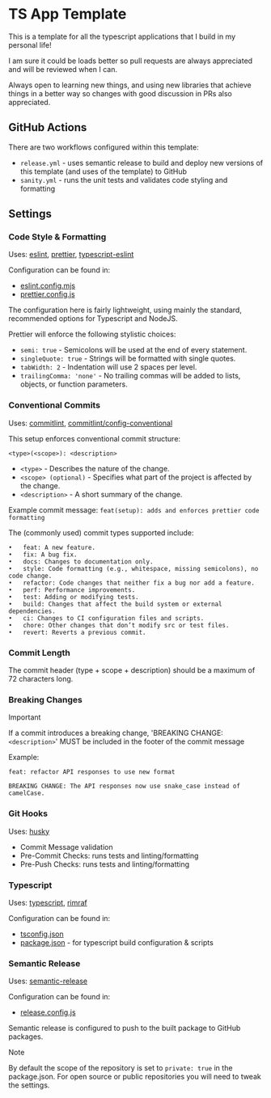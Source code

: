 # TS App Template

This is a template for all the typescript applications that I build in my personal life!

I am sure it could be loads better so pull requests are always appreciated and will be reviewed when I can.

Always open to learning new things, and using new libraries that achieve things in a better way so changes with good discussion in PRs also appreciated.

## GitHub Actions

There are two workflows configured within this template:

* `release.yml` - uses semantic release to build and deploy new versions of this template (and uses of the template) to GitHub
* `sanity.yml` - runs the unit tests and validates code styling and formatting

## Settings

### Code Style & Formatting

Uses: [eslint](https://eslint.org/), [prettier](https://prettier.io/), [typescript-eslint](https://typescript-eslint.io/packages/typescript-eslint)

Configuration can be found in:

* [eslint.config.mjs](./eslint.config.mjs)
* [prettier.config.js](./prettier.config.js)

The configuration here is fairly lightweight, using mainly the standard, recommended options for Typescript and NodeJS.

Prettier will enforce the following stylistic choices:

* `semi: true` - Semicolons will be used at the end of every statement.
* `singleQuote: true` - Strings will be formatted with single quotes.
* `tabWidth: 2` - Indentation will use 2 spaces per level.
* `trailingComma: 'none'` - No trailing commas will be added to lists, objects, or function parameters.

### Conventional Commits

Uses: [commitlint](https://commitlint.js.org/), [commitlint/config-conventional](https://github.com/conventional-changelog/commitlint)

This setup enforces conventional commit structure:

`<type>(<scope>): <description>`

* `<type>` - Describes the nature of the change.
* `<scope> (optional)` - Specifies what part of the project is affected by the change.
* `<description>` - A short summary of the change.

Example commit message: `feat(setup): adds and enforces prettier code formatting`

The (commonly used) commit types supported include:

	•	feat: A new feature.
	•	fix: A bug fix.
	•	docs: Changes to documentation only.
	•	style: Code formatting (e.g., whitespace, missing semicolons), no code change.
	•	refactor: Code changes that neither fix a bug nor add a feature.
	•	perf: Performance improvements.
	•	test: Adding or modifying tests.
	•	build: Changes that affect the build system or external dependencies.
	•	ci: Changes to CI configuration files and scripts.
	•	chore: Other changes that don’t modify src or test files.
	•	revert: Reverts a previous commit.

### Commit Length

The commit header (type + scope + description) should be a maximum of 72 characters long.

### Breaking Changes

> [!IMPORTANT]  
> If a commit introduces a breaking change, 'BREAKING CHANGE: `<description>`' MUST be included in the footer of the commit message

Example:

```
feat: refactor API responses to use new format

BREAKING CHANGE: The API responses now use snake_case instead of camelCase.
```

### Git Hooks

Uses: [husky](https://github.com/typicode/husky#readme)

* Commit Message validation
* Pre-Commit Checks: runs tests and linting/formatting
* Pre-Push Checks: runs tests and linting/formatting

### Typescript

Uses: [typescript](https://www.typescriptlang.org/), [rimraf](https://github.com/isaacs/rimraf#readme)

Configuration can be found in:

* [tsconfig.json](./tsconfig.json)
* [package.json](./package.json) - for typescript build configuration & scripts

### Semantic Release

Uses: [semantic-release](https://github.com/semantic-release/semantic-release#readme)

Configuration can be found in:

* [release.config.js](./release.config.js)

Semantic release is configured to push to the built package to GitHub packages.

> [!NOTE]
> By default the scope of the repository is set to `private: true` in the package.json.  For open source or public repositories you will need to tweak the settings.
